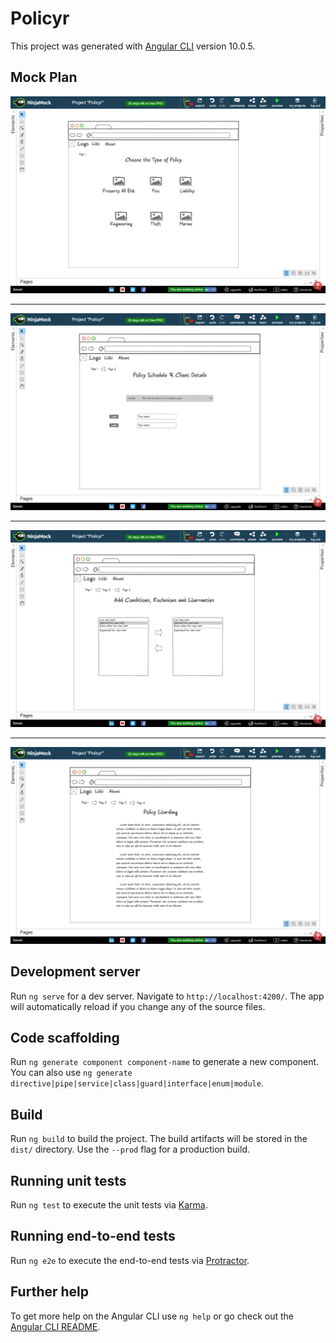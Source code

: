 # Policyr

This project was generated with [Angular CLI](https://github.com/angular/angular-cli) version 10.0.5.

## Mock Plan

![MockImage_001](https://raw.githubusercontent.com/samersm/policyr/master/images/Mock-Image-01.png)
___
![MockImage_002](https://raw.githubusercontent.com/samersm/policyr/master/images/Mock-Image-02.png)
___
![MockImage_003](https://raw.githubusercontent.com/samersm/policyr/master/images/Mock-Image-03.png)
___
![MockImage_004](https://raw.githubusercontent.com/samersm/policyr/master/images/Mock-Image-04.png)

## Development server

Run `ng serve` for a dev server. Navigate to `http://localhost:4200/`. The app will automatically reload if you change any of the source files.

## Code scaffolding

Run `ng generate component component-name` to generate a new component. You can also use `ng generate directive|pipe|service|class|guard|interface|enum|module`.

## Build

Run `ng build` to build the project. The build artifacts will be stored in the `dist/` directory. Use the `--prod` flag for a production build.

## Running unit tests

Run `ng test` to execute the unit tests via [Karma](https://karma-runner.github.io).

## Running end-to-end tests

Run `ng e2e` to execute the end-to-end tests via [Protractor](http://www.protractortest.org/).

## Further help

To get more help on the Angular CLI use `ng help` or go check out the [Angular CLI README](https://github.com/angular/angular-cli/blob/master/README.md).
